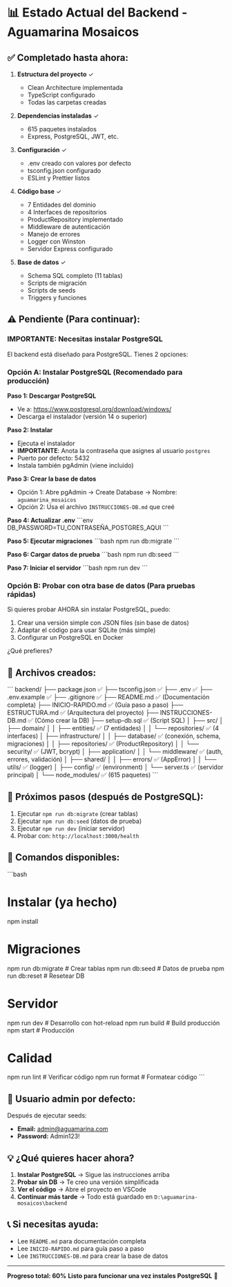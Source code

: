# 📊 Estado Actual del Backend - Aguamarina Mosaicos

## ✅ Completado hasta ahora:

1. **Estructura del proyecto** ✓
   - Clean Architecture implementada
   - TypeScript configurado
   - Todas las carpetas creadas

2. **Dependencias instaladas** ✓
   - 615 paquetes instalados
   - Express, PostgreSQL, JWT, etc.

3. **Configuración** ✓
   - .env creado con valores por defecto
   - tsconfig.json configurado
   - ESLint y Prettier listos

4. **Código base** ✓
   - 7 Entidades del dominio
   - 4 Interfaces de repositorios
   - ProductRepository implementado
   - Middleware de autenticación
   - Manejo de errores
   - Logger con Winston
   - Servidor Express configurado

5. **Base de datos** ✓
   - Schema SQL completo (11 tablas)
   - Scripts de migración
   - Scripts de seeds
   - Triggers y funciones

## ⚠️ Pendiente (Para continuar):

### IMPORTANTE: Necesitas instalar PostgreSQL

El backend está diseñado para PostgreSQL. Tienes 2 opciones:

### Opción A: Instalar PostgreSQL (Recomendado para producción)

**Paso 1: Descargar PostgreSQL**
- Ve a: https://www.postgresql.org/download/windows/
- Descarga el instalador (versión 14 o superior)

**Paso 2: Instalar**
- Ejecuta el instalador
- **IMPORTANTE**: Anota la contraseña que asignes al usuario `postgres`
- Puerto por defecto: 5432
- Instala también pgAdmin (viene incluido)

**Paso 3: Crear la base de datos**
- Opción 1: Abre pgAdmin → Create Database → Nombre: `aguamarina_mosaicos`
- Opción 2: Usa el archivo `INSTRUCCIONES-DB.md` que creé

**Paso 4: Actualizar .env**
\`\`\`env
DB_PASSWORD=TU_CONTRASEÑA_POSTGRES_AQUI
\`\`\`

**Paso 5: Ejecutar migraciones**
\`\`\`bash
npm run db:migrate
\`\`\`

**Paso 6: Cargar datos de prueba**
\`\`\`bash
npm run db:seed
\`\`\`

**Paso 7: Iniciar el servidor**
\`\`\`bash
npm run dev
\`\`\`

### Opción B: Probar con otra base de datos (Para pruebas rápidas)

Si quieres probar AHORA sin instalar PostgreSQL, puedo:
1. Crear una versión simple con JSON files (sin base de datos)
2. Adaptar el código para usar SQLite (más simple)
3. Configurar un PostgreSQL en Docker

¿Qué prefieres?

## 📁 Archivos creados:

\`\`\`
backend/
├── package.json          ✅
├── tsconfig.json         ✅
├── .env                  ✅
├── .env.example          ✅
├── .gitignore            ✅
├── README.md             ✅ (Documentación completa)
├── INICIO-RAPIDO.md      ✅ (Guía paso a paso)
├── ESTRUCTURA.md         ✅ (Arquitectura del proyecto)
├── INSTRUCCIONES-DB.md   ✅ (Cómo crear la DB)
├── setup-db.sql          ✅ (Script SQL)
│
├── src/
│   ├── domain/
│   │   ├── entities/     ✅ (7 entidades)
│   │   └── repositories/ ✅ (4 interfaces)
│   ├── infrastructure/
│   │   ├── database/     ✅ (conexión, schema, migraciones)
│   │   ├── repositories/ ✅ (ProductRepository)
│   │   └── security/     ✅ (JWT, bcrypt)
│   ├── application/
│   │   └── middleware/   ✅ (auth, errores, validación)
│   ├── shared/
│   │   ├── errors/       ✅ (AppError)
│   │   └── utils/        ✅ (logger)
│   ├── config/           ✅ (environment)
│   └── server.ts         ✅ (servidor principal)
│
└── node_modules/         ✅ (615 paquetes)
\`\`\`

## 🎯 Próximos pasos (después de PostgreSQL):

1. Ejecutar `npm run db:migrate` (crear tablas)
2. Ejecutar `npm run db:seed` (datos de prueba)
3. Ejecutar `npm run dev` (iniciar servidor)
4. Probar con: `http://localhost:3000/health`

## 🔧 Comandos disponibles:

\`\`\`bash
# Instalar (ya hecho)
npm install

# Migraciones
npm run db:migrate    # Crear tablas
npm run db:seed       # Datos de prueba
npm run db:reset      # Resetear DB

# Servidor
npm run dev           # Desarrollo con hot-reload
npm run build         # Build producción
npm start             # Producción

# Calidad
npm run lint          # Verificar código
npm run format        # Formatear código
\`\`\`

## 📝 Usuario admin por defecto:

Después de ejecutar seeds:
- **Email:** admin@aguamarina.com
- **Password:** Admin123!

## 💡 ¿Qué quieres hacer ahora?

1. **Instalar PostgreSQL** → Sigue las instrucciones arriba
2. **Probar sin DB** → Te creo una versión simplificada
3. **Ver el código** → Abre el proyecto en VSCode
4. **Continuar más tarde** → Todo está guardado en `D:\aguamarina-mosaicos\backend`

## 📞 Si necesitas ayuda:

- Lee `README.md` para documentación completa
- Lee `INICIO-RAPIDO.md` para guía paso a paso
- Lee `INSTRUCCIONES-DB.md` para crear la base de datos

---

**Progreso total: 60%**
**Listo para funcionar una vez instales PostgreSQL** 🚀
